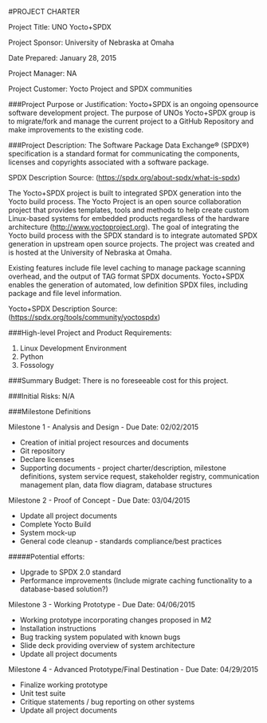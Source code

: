 #PROJECT CHARTER

Project Title: UNO Yocto+SPDX

Project Sponsor: University of Nebraska at Omaha

Date Prepared: January 28, 2015

Project Manager: NA

Project Customer: Yocto Project and SPDX communities

###Project Purpose or Justification:
Yocto+SPDX is an ongoing opensource software development project.  The purpose
of UNOs Yocto+SPDX group is to migrate/fork and manage the current project to a
GitHub Repository and make improvements to the existing code.

###Project Description:
The Software Package Data Exchange® (SPDX®) specification is a standard format
for communicating the components, licenses and copyrights associated with a
software package.

SPDX Description Source: (https://spdx.org/about-spdx/what-is-spdx)

The Yocto+SPDX project is built to integrated SPDX generation into the Yocto
build process. The Yocto Project is an open source collaboration project that
provides templates, tools and methods to help create custom Linux-based systems
for embedded products regardless of the hardware architecture
(http://www.yoctoproject.org). The goal of integrating the Yocto build process
with the SPDX standard is to integrate automated SPDX generation in upstream
open source projects. The project was created and is hosted at the University
of Nebraska at Omaha.

Existing features include file level caching to manage package scanning
overhead, and the output of TAG format SPDX documents. Yocto+SPDX enables the
generation of automated, low definition SPDX files, including package and file
level information.

Yocto+SPDX Description Source: (https://spdx.org/tools/community/yoctospdx)

###High-level Project and Product Requirements:
1. Linux Development Environment
2. Python
3. Fossology

###Summary Budget:
There is no foreseeable cost for this project.

###Initial Risks:
N/A

###Milestone Definitions

Milestone 1 - Analysis and Design - Due Date: 02/02/2015
* Creation of initial project resources and documents
* Git repository
* Declare licenses
* Supporting documents - project charter/description, milestone definitions, system service request, stakeholder registry, communication management plan, data flow diagram, database structures

Milestone 2 - Proof of Concept - Due Date: 03/04/2015
* Update all project documents
* Complete Yocto Build
* System mock-up
* General code cleanup - standards compliance/best practices

#####Potential efforts:
* Upgrade to SPDX 2.0 standard
* Performance improvements (Include migrate caching functionality to a database-based solution?)

Milestone 3 - Working Prototype - Due Date: 04/06/2015
* Working prototype incorporating changes proposed in M2
* Installation instructions
* Bug tracking system populated with known bugs
* Slide deck providing overview of system architecture
* Update all project documents

Milestone 4 - Advanced Prototype/Final Destination - Due Date: 04/29/2015
* Finalize working prototype
* Unit test suite
* Critique statements / bug reporting on other systems
* Update all project documents
